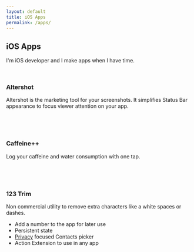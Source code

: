 ```yaml
---
layout: default
title: iOS Apps
permalink: /apps/
---
```


## iOS Apps

I'm iOS developer and I make apps when I have time.
  
<br>

### Altershot

Altershot is the marketing tool for your screenshots. It simplifies Status Bar appearance to focus viewer attention on your app.

<a href="https://itunes.apple.com/gb/app/altershot/id911930618" style="display:inline-block;overflow:hidden;background:url(https://linkmaker.itunes.apple.com/assets/shared/badges/en-us/appstore-sm.svg) no-repeat;width:60px;height:15px;background-size:contain;" class="app-link"></a>

<br>

### Caffeine++

Log your caffeine and water consumption with one tap.

<a href="https://itunes.apple.com/gb/app/caffeine-caffeine-tracker/id983386737" style="display:inline-block;overflow:hidden;background:url(https://linkmaker.itunes.apple.com/assets/shared/badges/en-us/appstore-sm.svg) no-repeat;width:60px;height:15px;background-size:contain;" class="app-link"></a>

<br>

### 123 Trim 

Non commercial utility to remove extra characters like a white spaces or dashes.

- Add a number to the app for later use
- Persistent state
- [Privacy](https://cocoaswitch.com/123Trim#privacy) focused Contacts picker
- Action Extension to use in any app

<a href="https://itunes.apple.com/gb/app/trimnumber/id891432865" style="display:inline-block;overflow:hidden;background:url(https://linkmaker.itunes.apple.com/assets/shared/badges/en-us/appstore-sm.svg) no-repeat;width:60px;height:15px;background-size:contain;" class="app-link"></a>

<br>
